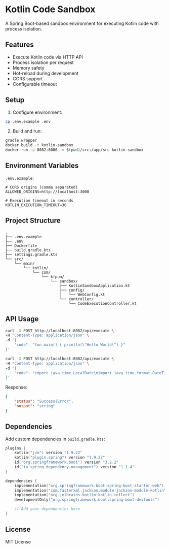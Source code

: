 # Kotlin Code Sandbox

A Spring Boot-based sandbox environment for executing Kotlin code with process isolation.

## Features

- Execute Kotlin code via HTTP API  
- Process isolation per request
- Memory safety
- Hot-reload during development
- CORS support
- Configurable timeout

## Setup

1. Configure environment:
```bash
cp .env.example .env
```

2. Build and run:
```bash 
gradle wrapper
docker build -t kotlin-sandbox .
docker run -p 8082:8080 -v $(pwd)/src:/app/src kotlin-sandbox
```

## Environment Variables

`.env.example`:
```env
# CORS origins (comma separated)
ALLOWED_ORIGINS=http://localhost:3000

# Execution timeout in seconds  
KOTLIN_EXECUTION_TIMEOUT=30
```

## Project Structure
```
.
├── .env.example
├── .env
├── Dockerfile
├── build.gradle.kts
├── settings.gradle.kts
└── src/
    └── main/
        └── kotlin/
            └── com/
                └── kfpun/
                    └── sandbox/
                        ├── KotlinSandboxApplication.kt
                        ├── config/
                        │   └── WebConfig.kt
                        └── controller/
                            └── CodeExecutionController.kt
```

## API Usage

```bash
curl -X POST http://localhost:8082/api/execute \
-H "Content-Type: application/json" \
-d '{
    "code": "fun main() { println(\"Hello World\") }"
}'

curl -X POST http://localhost:8082/api/execute \
-H "Content-Type: application/json" \
-d '{
    "code": "import java.time.LocalDate\nimport java.time.format.DateTimeFormatter\n\nfun main() {\n    val date = LocalDate.now()\n    println(\"Current date: ${date.format(DateTimeFormatter.ISO_DATE)}\")}"
}'
```

Response:
```json
{
    "status": "Success|Error",
    "output": "string"  
}
```

## Dependencies 

Add custom dependencies in `build.gradle.kts`:

```kotlin
plugins {
    kotlin("jvm") version "1.9.22"
    kotlin("plugin.spring") version "1.9.22"
    id("org.springframework.boot") version "3.2.2"
    id("io.spring.dependency-management") version "1.1.4"
}

dependencies {
    implementation("org.springframework.boot:spring-boot-starter-web")
    implementation("com.fasterxml.jackson.module:jackson-module-kotlin")
    implementation("org.jetbrains.kotlin:kotlin-reflect")
    developmentOnly("org.springframework.boot:spring-boot-devtools")

    // Add your dependencies here
}
```

## License

MIT License
